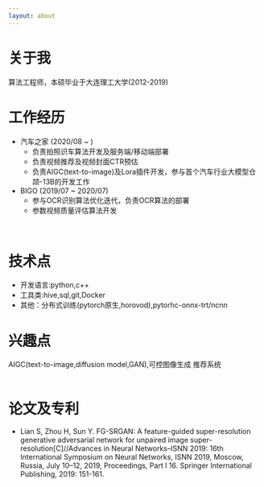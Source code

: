 ```yaml
---
layout: about 
---
```


# 关于我
算法工程师，本硕毕业于大连理工大学(2012-2019)
<br/>

# 工作经历
* 汽车之家 (2020/08 ~ )
    * 负责拍照识车算法开发及服务端/移动端部署
    * 负责视频推荐及视频封面CTR预估
    * 负责AIGC(text-to-image)及Lora插件开发，参与首个汽车行业大模型仓颉-13B的开发工作
* BIGO (2019/07 ~ 2020/07)
  * 参与OCR识别算法优化迭代，负责OCR算法的部署
  * 参数视频质量评估算法开发
<br/>

# 技术点
* 开发语言:python,c++
* 工具类:hive,sql,git,Docker
* 其他：分布式训练(pytorch原生,horovod),pytorhc-onnx-trt/ncnn

# 兴趣点
AIGC(text-to-image,diffusion model,GAN),可控图像生成
推荐系统  
<br/>

# 论文及专利
* Lian S, Zhou H, Sun Y. FG-SRGAN: A feature-guided super-resolution generative adversarial network for unpaired image super-resolution[C]//Advances in Neural Networks–ISNN 2019: 16th International Symposium on Neural Networks, ISNN 2019, Moscow, Russia, July 10–12, 2019, Proceedings, Part I 16. Springer International Publishing, 2019: 151-161.
